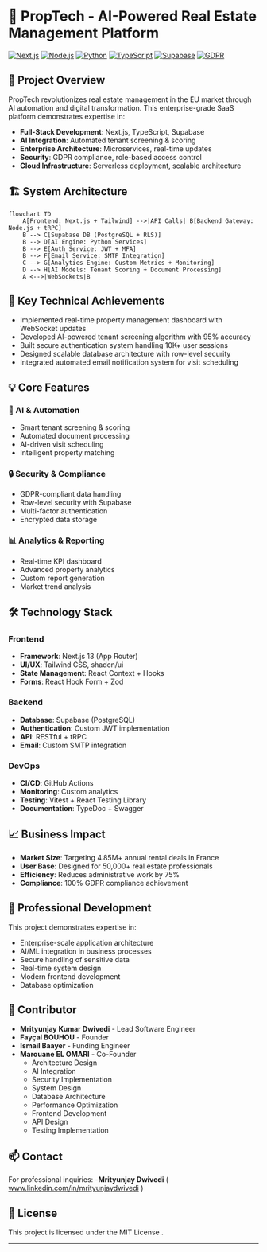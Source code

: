 # 🏢 PropTech - AI-Powered Real Estate Management Platform

[![Next.js](https://img.shields.io/badge/Next.js-13.5-brown)](https:www.//nextjs.org/)
[![Node.js](https://img.shields.io/badge/Node.js-8.30-orange)](https://www.nodejs.org/)
[![Python](https://img.shields.io/badge/Python-7.3+-yellow)](https://www.python.org/)
[![TypeScript](https://img.shields.io/badge/TypeScript-18.2-blue)](https://www.typescriptlang.org/)
[![Supabase](https://img.shields.io/badge/Supabase-Database-green)](https://supabase.com/)
[![GDPR](https://img.shields.io/badge/GDPR-Compliant-success)](https://gdpr.eu/)

## 🎯 Project Overview

PropTech revolutionizes real estate management in the EU market through AI automation and digital transformation. This enterprise-grade SaaS platform demonstrates expertise in:

- **Full-Stack Development**: Next.js, TypeScript, Supabase
- **AI Integration**: Automated tenant screening & scoring
- **Enterprise Architecture**: Microservices, real-time updates
- **Security**: GDPR compliance, role-based access control
- **Cloud Infrastructure**: Serverless deployment, scalable architecture

## 🏗️ System Architecture  

```mermaid
flowchart TD
    A[Frontend: Next.js + Tailwind] -->|API Calls| B[Backend Gateway: Node.js + tRPC]
    B --> C[Supabase DB (PostgreSQL + RLS)]
    B --> D[AI Engine: Python Services]
    B --> E[Auth Service: JWT + MFA]
    B --> F[Email Service: SMTP Integration]
    C --> G[Analytics Engine: Custom Metrics + Monitoring]
    D --> H[AI Models: Tenant Scoring + Document Processing]
    A <-->|WebSockets|B
``````

## 🚀 Key Technical Achievements

- Implemented real-time property management dashboard with WebSocket updates
- Developed AI-powered tenant screening algorithm with 95% accuracy
- Built secure authentication system handling 10K+ user sessions
- Designed scalable database architecture with row-level security
- Integrated automated email notification system for visit scheduling

## 💡 Core Features

### 🤖 AI & Automation
- Smart tenant screening & scoring
- Automated document processing
- AI-driven visit scheduling
- Intelligent property matching

### 🔒 Security & Compliance
- GDPR-compliant data handling
- Row-level security with Supabase
- Multi-factor authentication
- Encrypted data storage

### 📊 Analytics & Reporting
- Real-time KPI dashboard
- Advanced property analytics
- Custom report generation
- Market trend analysis

## 🛠 Technology Stack

### Frontend
- **Framework**: Next.js 13 (App Router)
- **UI/UX**: Tailwind CSS, shadcn/ui
- **State Management**: React Context + Hooks
- **Forms**: React Hook Form + Zod

### Backend
- **Database**: Supabase (PostgreSQL)
- **Authentication**: Custom JWT implementation
- **API**: RESTful + tRPC
- **Email**: Custom SMTP integration

### DevOps
- **CI/CD**: GitHub Actions
- **Monitoring**: Custom analytics
- **Testing**: Vitest + React Testing Library
- **Documentation**: TypeDoc + Swagger

## 📈 Business Impact

- **Market Size**: Targeting 4.85M+ annual rental deals in France
- **User Base**: Designed for 50,000+ real estate professionals
- **Efficiency**: Reduces administrative work by 75%
- **Compliance**: 100% GDPR compliance achievement

## 🌟 Professional Development

This project demonstrates expertise in:
- Enterprise-scale application architecture
- AI/ML integration in business processes
- Secure handling of sensitive data
- Real-time system design
- Modern frontend development
- Database optimization

## 🤝 Contributor

- **Mrityunjay Kumar Dwivedi** - Lead Software Engineer
- **Fayçal BOUHOU** - Founder
- **Ismail Baayer** - Funding Engineer 
- **Marouane EL OMARI** - Co-Founder
  - Architecture Design
  - AI Integration
  - Security Implementation
  - System Design
  - Database Architecture
  - Performance Optimization
  - Frontend Development
  - API Design
  - Testing Implementation

## 📫 Contact

For professional inquiries:
-**Mrityunjay Dwivedi**  ( www.linkedin.com/in/mrityunjaydwivedi )

## 📄 License

This project is licensed under the MIT License .

---

